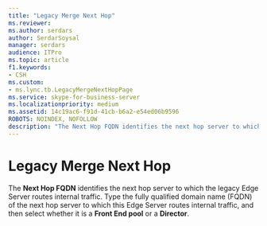 ```yaml
---
title: "Legacy Merge Next Hop"
ms.reviewer: 
ms.author: serdars
author: SerdarSoysal
manager: serdars
audience: ITPro
ms.topic: article
f1.keywords:
- CSH
ms.custom:
- ms.lync.tb.LegacyMergeNextHopPage
ms.service: skype-for-business-server
ms.localizationpriority: medium
ms.assetid: 14c19ac6-f91d-41cb-b6a2-e54ed06b9596
ROBOTS: NOINDEX, NOFOLLOW
description: "The Next Hop FQDN identifies the next hop server to which the legacy Edge Server routes internal traffic. Type the fully qualified domain name (FQDN) of the next hop server to which this Edge Server routes internal traffic, and then select whether it is a Front End pool or a Director."
---
```


# Legacy Merge Next Hop
 
The **Next Hop FQDN** identifies the next hop server to which the legacy Edge Server routes internal traffic. Type the fully qualified domain name (FQDN) of the next hop server to which this Edge Server routes internal traffic, and then select whether it is a **Front End pool** or a **Director**. 
  

